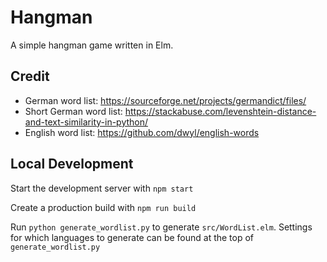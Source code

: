 # Hangman

A simple hangman game written in Elm.

## Credit

-   German word list: https://sourceforge.net/projects/germandict/files/
-   Short German word list: https://stackabuse.com/levenshtein-distance-and-text-similarity-in-python/
-   English word list: https://github.com/dwyl/english-words

## Local Development

Start the development server with `npm start`

Create a production build with `npm run build`

Run `python generate_wordlist.py` to generate `src/WordList.elm`.
Settings for which languages to generate can be found at the top of `generate_wordlist.py`
